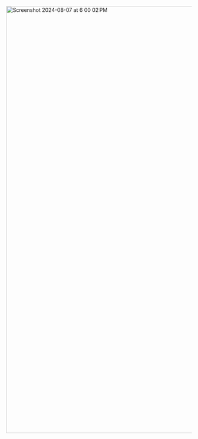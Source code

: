 <img width="1158" alt="Screenshot 2024-08-07 at 6 00 02 PM" src="https://github.com/user-attachments/assets/947e859e-05e0-49cc-8988-919606df9f2c">
